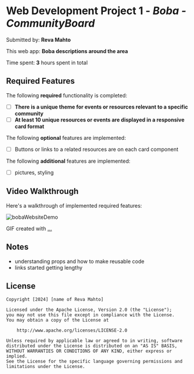 # Web Development Project 1 - *Boba - CommunityBoard*

Submitted by: **Reva Mahto**

This web app: **Boba descriptions around the area**

Time spent: **3** hours spent in total

## Required Features

The following **required** functionality is completed:

- [ ] **There is a unique theme for events or resources relevant to a specific community**
- [ ] **At least 10 unique resources or events are displayed in a responsive card format**

The following **optional** features are implemented:

- [ ] Buttons or links to a related resources are on each card component

The following **additional** features are implemented:

* [ ] pictures, styling

## Video Walkthrough
Here's a walkthrough of implemented required features:

![bobaWebsiteDemo](https://github.com/r-oli-m/CommunityBoard/assets/99136190/db92a859-d129-4067-8f44-a96c5c507847)

GIF created with [...  
](https://www.freeconvert.com/convert/video-to-gif)
## Notes

- understanding props and how to make reusable code
- links started getting lengthy

## License

    Copyright [2024] [name of Reva Mahto]

    Licensed under the Apache License, Version 2.0 (the "License");
    you may not use this file except in compliance with the License.
    You may obtain a copy of the License at

        http://www.apache.org/licenses/LICENSE-2.0

    Unless required by applicable law or agreed to in writing, software
    distributed under the License is distributed on an "AS IS" BASIS,
    WITHOUT WARRANTIES OR CONDITIONS OF ANY KIND, either express or implied.
    See the License for the specific language governing permissions and
    limitations under the License.
